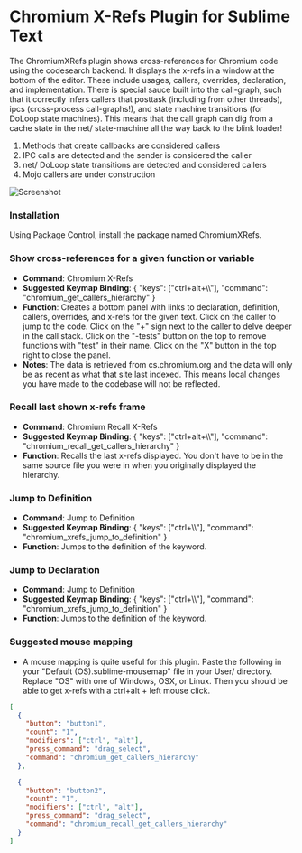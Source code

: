 # Chromium X-Refs Plugin for Sublime Text


The ChromiumXRefs plugin shows cross-references for Chromium code using the codesearch backend. It displays the x-refs in a window at the bottom of the editor. These include usages, callers, overrides, declaration, and implementation. There is special sauce built into the call-graph, such that it correctly infers callers that posttask (including from other threads), ipcs (cross-process call-graphs!), and state machine transitions (for DoLoop state machines). This means that the call graph can dig from a cache state in the net/ state-machine all the way back to the blink loader!

 1. Methods that create callbacks are considered callers
 1. IPC calls are detected and the sender is considered the caller
 1. net/ DoLoop state transitions are detected and considered callers
 1. Mojo callers are under construction

![Screenshot](/media/chromium_x_refs.gif)

### Installation
Using Package Control, install the package named ChromiumXRefs.

### Show cross-references for a given function or variable
- **Command**: Chromium X-Refs
- **Suggested Keymap Binding**: { "keys": ["ctrl+alt+\\\\"], "command": "chromium_get_callers_hierarchy" }
- **Function**: Creates a bottom panel with links to declaration,
  definition, callers, overrides, and x-refs for the given text. Click on the caller to
  jump to the code. Click on the "+" sign next to the caller to delve deeper
  in the call stack. Click on the "-tests" button on the top to remove
  functions with "test" in their name. Click on the "X" button in the top
  right to close the panel.
- **Notes**: The data is retrieved from cs.chromium.org and the data will
  only be as recent as what that site last indexed. This means local changes
  you have made to the codebase will not be reflected.

### Recall last shown x-refs frame
- **Command**: Chromium Recall X-Refs
- **Suggested Keymap Binding**: { "keys": ["ctrl+alt+\\\\"], "command": "chromium_recall_get_callers_hierarchy" }
- **Function**: Recalls the last x-refs displayed. You don't have to be in the same source file you were
  in when you originally displayed the hierarchy. 
  
### Jump to Definition
- **Command**: Jump to Definition
- **Suggested Keymap Binding**: { "keys": ["ctrl+\\\\"], "command": "chromium_xrefs_jump_to_definition" }
- **Function**: Jumps to the definition of the keyword.

### Jump to Declaration
- **Command**: Jump to Definition
- **Suggested Keymap Binding**: { "keys": ["ctrl+\\\\"], "command": "chromium_xrefs_jump_to_definition" }
- **Function**: Jumps to the definition of the keyword.

### Suggested mouse mapping
- A mouse mapping is quite useful for this plugin. Paste the following in your
  "Default (OS).sublime-mousemap" file in your User/ directory. Replace "OS"
  with one of Windows, OSX, or Linux. Then you should be able to get x-refs
  with a ctrl+alt + left mouse click.
```json
[
  {
    "button": "button1",
    "count": "1",
    "modifiers": ["ctrl", "alt"],
    "press_command": "drag_select",
    "command": "chromium_get_callers_hierarchy"
  },

  {
    "button": "button2",
    "count": "1",
    "modifiers": ["ctrl", "alt"],
    "press_command": "drag_select",
    "command": "chromium_recall_get_callers_hierarchy"
  }
]
```
